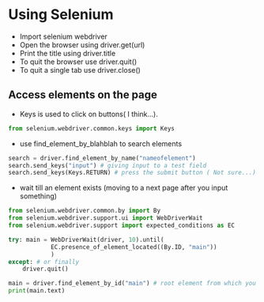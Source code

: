 # Using Selenium

- Import selenium webdriver
- Open the browser using driver.get(url)
- Print the title using driver.title
- To quit the browser use driver.quit()
- To quit a single tab use driver.close()

## Access elements on the page

- Keys is used to click on buttons( I think...).

```python
from selenium.webdriver.common.keys import Keys
```

- use find_element_by_blahblah to search elements

```python
search = driver.find_element_by_name("nameofelement")
search.send_keys("input") # giving input to a test field
search.send_keys(Keys.RETURN) # press the submit button ( Not sure...)
```

- wait till an element exists (moving to a next page after you input something)

```python
from selenium.webdriver.common.by import By
from selenium.webdriver.support.ui import WebDriverWait
from selenium.webdriver.support import expected_conditions as EC

try: main = WebDriverWait(driver, 10).until(
            EC.presence_of_element_located((By.ID, "main"))
            )
except: # or finally
    driver.quit()
```

```python
main = driver.find_element_by_id("main") # root element from which you want other attributes.
print(main.text)
```
